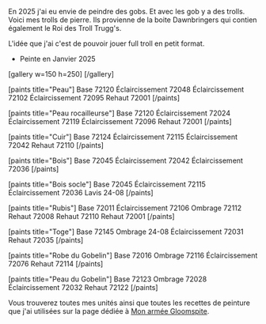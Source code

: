
En 2025 j'ai eu envie de peindre des gobs. Et avec les gob y a des trolls. 
Voici mes trolls de pierre. Ils provienne de la boite Dawnbringers qui contien également le Roi des Troll Trugg's. 

L'idée que j'ai c'est de pouvoir jouer full troll en petit format. 

* Peinte en Janvier 2025

[gallery w=150 h=250]
[/gallery]

[paints title="Peau"]
Base	72120
Éclaircissement	72048
Éclaircissement	72102
Éclaircissement	72095
Rehaut	72001
[/paints]

[paints title="Peau rocailleurse"]
Base	72120
Éclaircissement	72024
Éclaircissement	72119
Éclaircissement	72096
Rehaut	72001
[/paints]

[paints title="Cuir"]
Base	72124
Éclaircissement	72115
Éclaircissement	72042
Rehaut	72110
[/paints]

[paints title="Bois"]
Base	72045
Éclaircissement	72042
Éclaircissement	72036
[/paints]

[paints title="Bois socle"]
Base	72045
Éclaircissement	72115
Éclaircissement	72036
Lavis	24-08
[/paints]

[paints title="Rubis"]
Base	72011
Éclaircissement	72106
Ombrage	72112
Rehaut	72008
Rehaut	72110
Rehaut	72001
[/paints]

[paints title="Toge"]
Base	72145
Ombrage	24-08
Éclaircissement	72031
Rehaut	72035
[/paints]

[paints title="Robe du Gobelin"]
Base	72016
Ombrage	72116
Éclaircissement	72076
Rehaut	72114
[/paints]

[paints title="Peau du Gobelin"]
Base	72123
Ombrage	72028
Éclaircissement	72032
Rehaut	72122
[/paints]


Vous trouverez toutes mes unités ainsi que toutes les recettes de peinture que j'ai utilisées
sur la page dédiée à [Mon armée Gloomspite](2025/armee-gloomspite.html).

